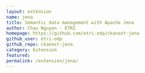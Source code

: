 ```yaml
---
layout: extension
name: jena
title: Semantic data management with Apache Jena
author: Chau Nguyen - ETRI
homepage: https://github.com/etri-odp/ckanext-jena
github_user: etri-odp
github_repo: ckanext-jena
category: Extension
featured: 
permalink: /extension/jena/
---
```



<Error getting README>
